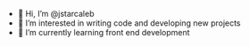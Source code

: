 - 👋 Hi, I’m @jstarcaleb
- 👀 I’m interested in writing code and developing new projects
- 🌱 I’m currently learning front end development


<!---
jstarcaleb/jstarcaleb is a ✨ special ✨ repository because its `README.md` (this file) appears on your GitHub profile.
You can click the Preview link to take a look at your changes.
--->
